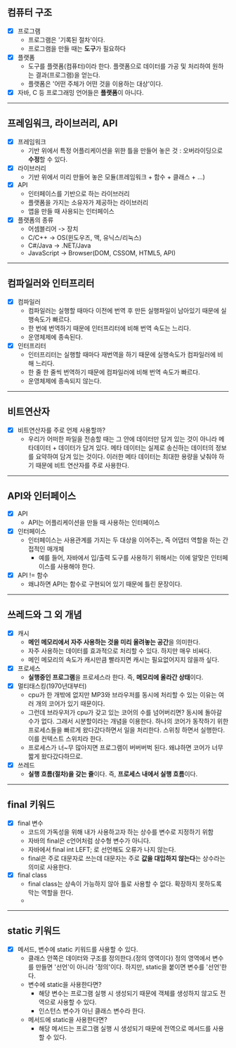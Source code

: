 ## 컴퓨터 구조
- [x] 프로그램 
  - 프로그램은 '기록된 절차'이다.
  - 프로그램을 만들 때는 **도구**가 필요하다
- [x] 플랫폼
  - 도구를 플랫폼(컴퓨터)이라 한다. 플랫폼으로 데이터를 가공 및 처리하여 원하는 결과(프로그램)을 얻는다.
  - 플랫폼은 '어떤 주체가 어떤 것을 이용하는 대상'이다.
- [x] 자바, C 등 프로그래밍 언어들은 **플랫폼**이 아니다.
---

## 프레임워크, 라이브러리, API
- [x] 프레임워크
  - 기반 위에서 특정 어플리케이션을 위한 틀을 만들어 놓은 것 : 오버라이딩으로 **수정**할 수 있다.
- [x] 라이브러리
  - 기반 위에서 미리 만들어 놓은 모듈(프레임워크 + 함수 + 클래스 + ...)
- [x] API
  - 인터페이스를 기반으로 하는 라이브러리
  - 플랫폼을 가지는 소유자가 제공하는 라이브러리
  - 앱을 만들 때 사용되는 인터페이스
- [x] 플랫폼의 종류
  - 어셈블리어 -> 장치
  - C/C++ -> OS(윈도우즈, 맥, 유닉스/리눅스)
  - C#/Java -> .NET/Java
  - JavaScript -> Browser(DOM, CSSOM, HTML5, API)

---
## 컴파일러와 인터프리터
- [x] 컴파일러
  - 컴파일러는 실행할 때마다 이전에 번역 후 만든 실행파일이 남아있기 때문에 실행속도가 빠르다.
  - 한 번에 번역하기 때문에 인터프리터에 비해 번역 속도는 느리다.
  - 운영체제에 종속된다.
- [x] 인터프리터
  - 인터프리터는 실행할 때마다 재번역을 하기 때문에 실행속도가 컴파일러에 비해 느리다.
  - 한 줄 한 줄씩 번역하기 때문에 컴파일러에 비해 번역 속도가 빠르다.
  - 운영체제에 종속되지 않는다.
---
## 비트연산자
- [x] 비트연산자를 주로 언제 사용할까?
  - 우리가 어떠한 파일을 전송할 때는 그 안에 데이터만 담겨 있는 것이 아니라 메타데이터 + 데이터가 담겨 있다. 메타 데이터는 실제로 송신하는 데이터의 정보를 요약하여 담겨 있는 것이다. 이러한 메타 데이터는 최대한 용량을 낮춰야 하기 때문에 비트 연산자를 주로 사용한다. 
---
## API와 인터페이스
- [x] API
  - API는 어플리케이션을 만들 때 사용하는 인터페이스
- [x] 인터페이스
  - 인터페이스는 사용관계를 가지는 두 대상을 이어주는, 즉 어댑터 역할을 하는 간접적인 매개체
    - 예를 들어, 자바에서 입/출력 도구를 사용하기 위해서는 이에 알맞은 인터페이스를 사용해야 한다.
- [x] API != 함수
  - 왜냐하면 API는 함수로 구현되어 있기 때문에 틀린 문장이다.
---
## 쓰레드와 그 외 개념
- [x] 캐시
  - **메인 메모리에서 자주 사용하는 것을 미리 올려놓는 공간**을 의미한다.
  - 자주 사용하는 데이터를 효과적으로 처리할 수 있다. 하지만 매우 비싸다.
  - 메인 메모리의 속도가 캐시만큼 빨라지면 캐시는 필요없어지지 않을까 싶다.
- [x] 프로세스
  - **실행중인 프로그램**을 프로세스라 한다. 즉, **메모리에 올라간 상태**이다.
- [x] 멀티태스킹(1970년대부터)
  - cpu가 한 개밖에 없지만 MP3와 브라우저를 동시에 처리할 수 있는 이유는 여러 개의 코어가 있기 때문이다.
  - 그런데 브라우저가 cpu가 갖고 있는 코어의 수를 넘어버리면? 동시에 돌아갈 수가 없다. 그래서 시분할이라는 개념을 이용한다. 하나의 코어가 동작하기 위한 프로세스들을 빠르게 왔다갔다하면서 일을 처리한다. 스위칭 하면서 실행한다. 이를 컨텍스트 스위치라 한다.
  - 프로세스가 너~무 많아지면 프로그램이 버버버벅 된다. 왜냐하면 코어가 너무 짧게 왔다갔다하므로.
- [x] 쓰레드
  - **실행 흐름(절차)을 갖는 줄**이다. 즉, **프로세스 내에서 실행 흐름**이다.
---
## final 키워드
- [x] final 변수
  - 코드의 가독성을 위해 내가 사용하고자 하는 상수를 변수로 지정하기 위함
  - 자바의 final은 c언어처럼 상수형 변수가 아니다. 
  - 자바에서 final int LEFT; 로 선언해도 오류가 나지 않는다. 
  - final은 주로 대문자로 쓰는데 대문자는 주로 **값을 대입하지 않는다**는 상수라는 의미로 사용한다.
- [x] final class
  - final class는 상속이 가능하지 않아 틀로 사용할 수 없다. 확장하지 못하도록 막는 역할을 한다.
  - 
---
## static 키워드
- [x] 메서드, 변수에 static 키워드를 사용할 수 있다.
  - 클래스 안쪽은 데이터와 구조를 정의한다.(정의 영역이다) 정의 영역에서 변수를 만들면 '선언'이 아니라 '정의'이다. 하지만, static을 붙이면 변수를 '선언'한다.
  - 변수에 static을 사용한다면?
    - 해당 변수는 프로그램 실행 시 생성되기 때문에 객체를 생성하지 않고도 전역으로 사용할 수 있다.
    - 인스턴스 변수가 아닌 클래스 변수라 한다.
  - 메서드에 static을 사용한다면?
    - 해당 메서드는 프로그램 실행 시 생성되기 때문에 전역으로 메서드를 사용할 수 있다.
